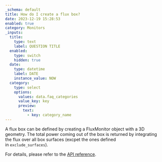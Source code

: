 ```yaml
---
_schema: default
title: How do I create a flux box?
date: 2023-12-19 15:28:53
enabled: true
category: Monitors
_inputs:
  title:
    type: text
    label: QUESTION TITLE
  enabled:
    type: switch
    hidden: true
  date:
    type: datetime
    label: DATE
    instance_value: NOW
  category:
    type: select
    options:
      values: data.faq_categories
      value_key: key
      preview:
        text:
          - key: category_name
---
```

A flux box can be defined by creating a FluxMonitor object with a 3D geometry. The total power coming out of the box is returned by integrating the flux over all box surfaces (excpet the ones defined in&nbsp;`exclude_surfaces`).&nbsp;

For details, please refer to the [API reference](https://docs.flexcompute.com/projects/tidy3d/en/latest/api/_autosummary/tidy3d.FluxMonitor.html).